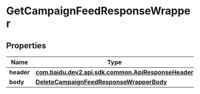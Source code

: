 

# GetCampaignFeedResponseWrapper


## Properties

Name | Type | Description | Notes
------------ | ------------- | ------------- | -------------
**header** | [**com.baidu.dev2.api.sdk.common.ApiResponseHeader**](com.baidu.dev2.api.sdk.common.ApiResponseHeader.md) |  |  [optional]
**body** | [**DeleteCampaignFeedResponseWrapperBody**](DeleteCampaignFeedResponseWrapperBody.md) |  |  [optional]



